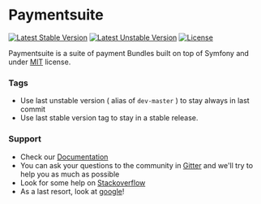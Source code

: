 # Paymentsuite

[![Latest Stable Version](https://poser.pugx.org/paymentsuite/paymentsuite/v/stable.png)](https://packagist.org/packages/paymentsuite/paymentsuite)
[![Latest Unstable Version](https://poser.pugx.org/paymentsuite/paymentsuite/v/unstable.png)](https://packagist.org/packages/paymentsuite/paymentsuite)
[![License](https://poser.pugx.org/paymentsuite/paymentsuite/license.png)](https://packagist.org/packages/paymentsuite/paymentsuite)

Paymentsuite is a suite of payment Bundles built on top of Symfony and under
[MIT](http://opensource.org/licenses/MIT) license.

### Tags

* Use last unstable version ( alias of `dev-master` ) to stay always in last 
commit
* Use last stable version tag to stay in a stable release.

### Support

* Check our [Documentation](http://github.com/paymentsuite/paymentsuite)
* You can ask your questions to the community in 
[Gitter](http://gitter.im/paymentsuite/paymentsuite) and we'll try to help you
as much as possible
* Look for some help on [Stackoverflow](http://stackoverflow.com)
* As a last resort, look at [google](http://google.com)!